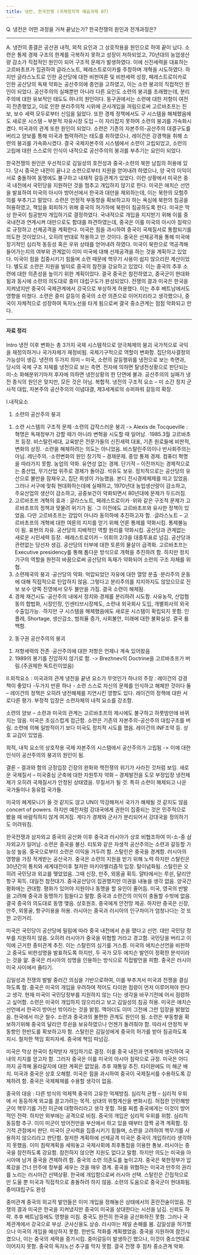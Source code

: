 ```yaml
---
title: 냉전, 한국전쟁 (국제정치학 예습과제 07)
---
```


Q. 냉전은 어떤 과정을 거쳐 끝났는가? 한국전쟁의 원인과 전개과정은?

---

A. 냉전의 종결은 공산권 내적, 외적 요인과 그 상호작용을 원인으로 하여 끝이 났다. 소련은 통제 경제 구조의 한계를 극복하지 못하고 성장이 저하되었고, 70년대의 농업생산량 감소가 직접적인 원인이 되어 구조적 문제가 발생하였다. 이에 신진세력을 대표하는 고르바초프가 집권하여 글라스노트, 페레스트로이카를 주창하며 개혁을 시도하였다. 하지만 글라스노트로 인한 공산당에 대한 비판여론 및 비판세력 성장, 페레스트로이카로 인한 공산당의 독재 약화는 공산주의에 종언을 고하였고, 이는 소련 붕괴의 직접적인 원인이 되었다. 공산주의의 실패뿐만 아니라 다른 요인도 소련의 붕괴를 초래했는데, 분리주의에 대한 유보적인 태도도 하나의 원인이다. 동구권에서는 소련에 대한 저항이 여전히 잔존했었고, 이로 인한 분리주의적 시위에 군사개입을 꺼림으로써 고르바초프는 진보, 보수 세력 모두로부터 신임을 잃었다. 또한 경제 정책에서도 구 시스템을 해체했음에도 새로운 시스템 – 부분적 자유시장 도입 – 이 자리잡지 못하여 소련의 붕괴를 가속화시켰다. 미국과의 관계 또한 원인이 되었다. 소련은 기존의 자본주의-공산주의 대결구도를 버리고 양보를 통해 미국과 협력하려는 태도를 취하였으나, 레이건은 강경책을 취해 소련의 붕괴를 가속화시켰다. 결국 국제자본주의 시스템에서 소련이 고립되었고, 소련의 고립에 대한 스스로의 인식이 내적으로 공산주의의 붕괴를 부추기는 요인이 되었다.

한국전쟁의 원인은 우선적으로 김일성의 호전성과 중국-소련의 북한 남침의 허용에 있다. 당시 중국은 내전이 끝나고 소련으로부터 지원을 얻어내려 하였으나, 양 국의 이익이 서로 충돌하여 동맹에도 불구하고 내재적 갈등관계가 있었다. 이런 상황에서 미국은 중국 내전에서 국민당을 지원하던 것을 멈추고 개입하지 않기로 한다. 미국은 애치슨 선언을 발표하여 미국의 아시아 방어선에서 한국과 대만을 제외하는데, 이는 북한의 모험주의를 부추기고 말았다. 소련은 안정적 부동항을 확보하고자 하는 욕심에 북한의 침공을 허용하였고, 책임을 회피하기 위해 중국의 허가하에 북한이 침공하도록 한다. 미국은 막상 한국이 침공받자 개입하기로 결정하였다. 국내적으로 개입을 지지받기 위해 이를 중국내전과 연계시켜 대만으로도 함대를 파견하였는데, 중국은 이를 미국의 아시아 침략으로 규정하고 선제공격을 계획한다. 미국은 힘을 과시하여 중국이 국제질서로 통합되기를 의도한 것이었으나, 오히려 반대로 작용하고 만 것이다. 중국은 선제공격을 통해 미국에 장기적인 심리적 동등성 혹은 우위 상태를 얻어내려 하였다. 미국이 북한으로 역공격해 들어가는지의 여부와 관계없이 이미 미국에 대해 선제공격을 하는 것을 계획하고 있었다. 미국이 힘을 집중시키기 힘들며 소련 때문에 핵무기 사용이 쉽지 않으리란 계산이었다. 별도로 소련은 지원을 빌미로 중국의 참전을 강요하고 있었다. 이는 중국의 추후 소련에 대한 의존성을 높이기 위한 계획이었다. 결국 중국은 참전하였고, 중국군이 현대화됨과 동시에 소련의 의도대로 중미 대립구도가 완성되었다. 전쟁의 결과 미국은 한국을 지켜냈지만 중국이 국제관계에서 강국으로 부상하게 허용했다. 이는 추후 베트남에서도 영향을 미쳤다. 소련은 중미 갈등이 중국의 소련 의존으로 이어지리라고 생각했으나, 중국이 자체적으로 성장하여 독자노선을 타게 됨으로써 결국 중소관계는 점점 악화되고 만다.

---

#### 자료 정리

Intro
냉전 이후 변화는 총 3가지
국제 시스템적으로 양극체제의 붕괴
국가적으로 국익을 재정의하거나 국가자체가 재정비됨.
국제기구적으로 역할이 변화함. 집단의사결정의 가능성이 생김.
냉전의 두가지 의미 – 미국, 소련의 갈등행위를 냉전으로 보는 측면과, 당시의 국제 구조 자체를 냉전으로 보는 측면. 전자에 의하면 탈냉전상황으로 판단되는 미-소 화해분위기마저 후자에 의하면 냉전상황의 한 단면에 불과.
공산주의의 실패가 냉전 종식의 원인은 맞지만, 모든 것은 아님. 복합적.
냉전의 구조적 요소 – 미 소간 정치 군사적 대립, 자본주의 공산주의의 이념대결, 제3세계로의 슈퍼파워 갈등의 확장.

Ⅰ.내적요소
1.  소련의 공산주의 붕괴
1) 소련 시스템의 구조적 문제
·소련의 갑작스러운 붕괴 -> Alexis de Tocqueville : 혁명은 독재정부가 강할 때가 아니라 변혁을 시도할 때 일어남.
·1985.3월 고르바초프 등장. 비스탈린세대, 교육받은 전문가들의 신진세력 대표, 기존 원로들에 비판적, 변화의 상징.
·소련을 해체하려는 의도는 아니었음. 비스탈린주의이나 반사회주의는 아님. 레닌주의.
·소련변화의 원인
장기적 – 경제문제. 중앙 통제 경제. 컴퓨터 혁명을 따라가지 못함. 농업의 약화. 유연성 없는 경제.
단기적 – 이전까지는 경제적으로는 중산업, 무기산업 위주로 경제가 돌아감. 석유도 보유. 정치적으로는 공산당의 유산으로 불만을 잠재우고, 집단 희생이 가능했음. 본디 전시경제체제를 띠고 있었음. 그러나 서구에 맞춰 현대화하는데에 실패하고, 1970년대 농업생산량이 감소하고, 주요산업의 생산이 감소하고, 공중보건이 악화되면서 80년대에 문제가 두드러짐.
2) 고르바초프 개혁의 효과 : 글라스노트, 페레스트로이카
·위와 같은 구조적 문제가 고르바초프의 정책과 맞물려 위기가 됨.
·그 이전에도 고르바초프와 유사한 정책이 있었음. 다만 고르바초프는 강압이 아니라 동의하에 추진하고자 함.
·글라스노트 – 고르바초프의 개혁에 대한 여론의 지지를 얻기 위해 언론 통제를 약화시킴. 통제불능이 됨. 표현의 자유. 공산당의 지배적인 역할 원리를 약화시킴. 공산당과 관계없는 새로운 시민세력 등장.
·페레스트로이카 – 의회의 2/3을 대중투표로 넘김. 공산당과 관련없는 당선자 생김. 공산당의 터부에 대한 토론의 물살이 급격화. 고르바초프는 Executive presidency를 통해 톱다운 방식으로 개혁을 추진하려 함. 하지만 정치기구의 역할을 완전히 바꿈으로써 공산당의 독재가 약화되어 소련의 구조 자체를 위협.
3) 소련제국의 붕괴
·공산당의 약화. 억압되었던 자유에 대한 열망 분출
·분리주의 운동에 대해 직접적으로 탄압하지 않음. 그렇다고 분리주의를 지지하지도 않았으므로 진보 보수 양쪽 진영에서 모두 불만을 가짐. 결국 소련이 해체됨.
4) 경제 재건시도
·공산주의 내에서 정치와 경제를 분리하려 시도함. 사유농작, 산업협동의 합법화, 시장인정, 인센티브시장제도, 소련내 외국회사 도입, 개별회사의 외국 수출입가능.
·하지만 구 시스템을 해체했음에도 새로운 시스템이 확립되지 못함. 인플레, Shortage, 생산감소, 범죄율 증가, 사회불안, 미래에 대한 불확실성. 결국 롤백함.

2.  동구권 공산주의의 붕괴
1) 저항세력의 잔존
·공산주의에 대한 저항은 언제나 계속 있어왔음
2) 1989의 봉기를 진압하지 않기로 함. -> Brezhnev의 Doctrine을 고르바초프가 버림.(주권제한 독트린이었음)

Ⅱ.외적요소 : 미국과의 관계
냉전을 끝낸 요소가 무엇인가
하나의 주장 : 레이건의 강경책이 좋았다
-두가지 반론
하나 - 소련 스스로 자신의 문제를 인식하고 해체한 것이다
둘 – 레이건의 정책은 오히려 냉전해체를 지연시킨 영향도 있다.
레이건의 정책에 대한 서로다른 평가. 부정적 입장은 소련자체의 내적 요소를 강조함.

소련의 양보 – 소련과 미국의 관계는 고르바초프의 제시에도 불구하고 하룻밤만에 바뀌지는 않음. 미국은 조심스럽게 접근함. 소련은 기존의 자본주의-공산주의 대립구조를 버림.
소련에 의해 일방적이기 보다 미국도 정치적 시도를 했음. 레이건의 INF조약 등. 상호 교감이 있었음.

외적, 내적 요소의 상호작용
국제 자본주의 시스템에서 공산주의가 고립됨 -> 이에 대한 인식이 공산주의의 붕괴의 원인이 됨.


결론 – 결과와 함의
긍정입장
긴장의 완화와 핵전쟁의 위기가 사라진 것처럼 보임.
새로운 국제질서 – 미국중심
군축에 대한 자원투자 약화 – 경제발전을 도모
부정입장
냉전체제가 오히려 국제질서가 안정된 상태였음. 무질서가 될 것. 특히 소련이 해체되고 나온 국가들이나 동유럽 국가들.

미국의 헤게모니가 올 것 같지도 않고
UN이 막강해져서 국가가 해체될 것 같지도 않음
concert of powers. 하지만 예전처럼 강대국에게 권한이 집중되는 것은 민주적으로 봤을 때 바람직하지 않게 여겨짐. 게다가 경제와 군사가 분리되어서 강대국을 정의하기도 어려워짐.

한국전쟁과 삼자외교
중국의 공산화 이후 중국과 러시아가 상호 비협조하여 미-소-중 삼자외교가 일어남.
소련은 중국을 불신. 티토와 같은 자생적 공산주의는 소련과 갈등할 가능성 높음. 중국으로부터 소련은 이익을 거두려 함.
스탈린은 중국을 경계함. 러시아의 영향을 가장 적게받는 공산국가.
중국은 소련의 지원을 받기 위해 노력
하지만 스탈린은 30년간의 통치와 세계대전이후 철저한 마키아벨리즘적 입장. 탈이념화됨.
스탈린은 오히려 국민당과 외교를 맺었었음. 그때 신장, 만주, 외몽골 획득.
얄타에서는 루쉰, 달리안 항구 획득. 대일전 참전대가.
중국공산당이 집권했지만 이권을 내놓을 생각 없음.
양국간 평화에는 관대함. 평화가 있어야 지원이나 동맹을 할 유인이 줄어듬.
미국, 영국의 반발을 고려해 중국과 동맹하기 힘들다고 말함.
중국과 소련간의 이익이 충돌할 수밖에 없음.
결국 중국의 의도대로 동맹 맺음. 상호원조. 중국에게 안전망 제공.
하지만 중국은 신장, 만주, 외몽골, 항구이용을 허용.
러시아는 중국과 러시아의 인구차이가 엄청나다는 것 또한 고민거리.

미국은 국민당이 공산당에 밀림에 따라 중국 내전에서 손을 땠다고 선언.
대만 국민당 정부를 지원하지 않음. 오히려 러시아가 중국을 위협할 거라고 경고함. 국민당을 버리고 이익에 근거한 중미관계 추진. 이는 스탈린의 심기를 거스름.
미국의 에치슨선언을 비판하고 중국도 비판성명을 발표하도록 하지만, 두 국가 모두 에치슨 발언이 정확한 분석이라는 것을 앎. 중국은 러시아의 성명을 인용하는 방식으로 직접발언을 피함. 중국은 러시아 미국 사이에서 줄타기.

김일성과 전쟁의 발발
중러간 의심을 기반으로하여, 이를 부추겨서 미국과 전쟁을 결심하도록 함.
중국은 미국의 개입을 우려하여 적어도 타이완 점령이 먼저 이루어져야 한다고 생각.
현재 미국이 국민당정부를 지원하지 않는 다는 생각을 바꾸기전에 어서 점령하고 싶어함.
소련은 미국이 개입하지 않으리라고 보고 김일성의 침공 허용.
미국은 애치슨선언에서 한국이 방어선 밖이라는 것을 밝힘. 맥아더도 이미 그전에 그런 입장을 밝혔었음. 한국에서 미군 철수.
소련과 중국과의 불편한 관계도 원인이 됨. 소련은 부동항을 확보하기위해 중국의 달리안 루쉰을 보유하였으나 언젠가 돌려줘야 함. 따라서 안정적 부동항인 한반도를 확보하고자 함.
스탈린은 김일성에게 중국의 허가를 받아 침공하도록 지시. 철저한 책임 회피자세. 중국에 책임 떠넘김.

미국은 막상 한국이 침략받자 개입하기로 결정. 이를 중국 내전과 연계하여 생각하여 국내의 지지를 얻고자 함. 그러자 중국은 이를 미국의 아시아 침략으로 규정. 미국은 어디까지 공격해 올라갈지에 대한 계획은 없었음. 추후 재통일 추진.
타이완에도 미 해군 배치. 미국과 중국은 상호 오해함. 미국은 힘을 과시하여 중국이 국제질서를 수용하도록 강제하려 함. 중국은 국제체제를 수용할 생각이 없음.

중국의 대응 : 다른 방식의 억제책
중국의 고유한 억제방침. 심리적 균형 – 심리적 우위에 서 동등하게 외교를 끌고가려는 목적. 상대의 위험계산을 변화시킴. 허접한 인민해방군이 핵무기를 가진 미군에 대항하리라고 생각 못함. 허를 찌름
중국에게는 이것이 방어적인 전략. 하지만 외부에는 공격으로 비침.
중국의 개입은 심리적 우위를 위함. 심리적 동등함 추구.
이미 미군이 방어전만을 부산에서 하고 있을 때부터 깜짝 공격 계획함. 장기적 관점에서 판단.
미국이 군사력을 집중시키기 힘들며, 소련을 고려하여 핵무기를 사용하지 않으리라고 판단함.
철저한 계획하에 선제공격
미국은 중국이 개입하리라 생각하지 못했음. 이미 침략계획을 세워놓고 국제사회에 최후통첩을 이용한 통보.
러시아는 중국을 참전하도록 강요함. 참전하지 않으면 지원도 없다고 말함. 하지만 의도는 미국을 아시아에 남겨 중국을 견제하려 함. 중국의 소련 의존도를 높이고자.
중국은 북한정부가 압록강을 건너 만주에 정부를 세우는 것을 매우 경계. 중국을 위협하는 미국과 만주의 권리를 노리는 러시아간 선택상황. 한국에 개입함으로써 러시아 선택. 스탈린은 간접적으로만 도울 뿐 미국과 직접적으로 충돌하려 하지 않음.
소련의 도움으로 중국군이 현대화됨. 중미대립구도 완성

중미관계
중국의 외교적 발언들은 이미 개입을 정해놓은 상태에서의 혼란전술이었음.
전쟁의 결과 미국은 한국을 지켜냈지만 중국이 미국을 상대한다는 시선을 남김. 신뢰도 하락. 추후 베트남등에도 영향을 미침.
중국도 완전히 한국을 공산화하진 못함. 그러나 국제관계에서 강국으로 부상. 군사신용도 상승.
러시아는 제일 손해를 봄. 김일성을 허가했으나 미국의 개입을 예상하지 못함. 한반도 적화를 계획했었음. 중국을 지원하여 참전시켰으나, 이는 중국의 세력을 증가시킴. 중미갈등이 발생하긴 했으나, 이것이 중소연대로 이어지지 못함. 중국의 독자노선 추구를 막지 못함. 결국 전쟁 후 점차 중소관계 악화.
